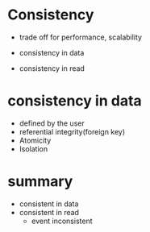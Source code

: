 # Consistency

- trade off for performance, scalability

- consistency in data
- consistency in read

# consistency in data

- defined by the user
- referential integrity(foreign key)
- Atomicity
- Isolation

# summary

- consistent in data
- consistent in read
  - event inconsistent
